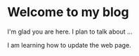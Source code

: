 # Welcome to my blog

I'm glad you are here. I plan to talk about ...

I am learning how to update the web page.
